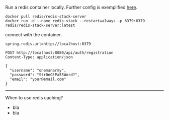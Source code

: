 
Run a redis container locally. Further config is exemplified 
[here](https://redis.io/docs/stack/get-started/install/docker/).

```commandline
docker pull redis/redis-stack-server
docker run -d --name redis-stack --restart=always -p 6379:6379 redis/redis-stack-server:latest
```

connect with the container.

```properties
spring.redis.url=http://localhost:6379
```

```http request
POST http://localhost:8080/api/auth/registration
Content-Type: application/json

{
  "username": "onemanarmy",
  "password": "Str0nG!Pa55Word?",
  "email": "your@email.com"
}
```

---

When to use redis caching?
- bla
- bla
